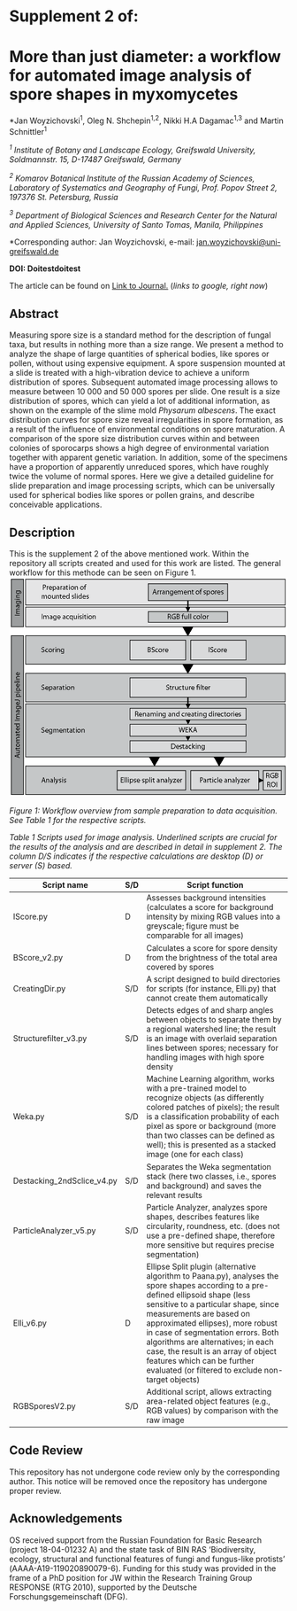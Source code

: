 # Supplement 2 of:
# More than just diameter: a workflow for automated image analysis of spore shapes in myxomycetes

*Jan Woyzichovski<sup>1</sup>, Oleg N. Shchepin<sup>1,2</sup>, Nikki H.A Dagamac<sup>1,3</sup> and Martin Schnittler<sup>1</sup>

*<sup>1</sup> Institute of Botany and Landscape Ecology, Greifswald University, Soldmannstr. 15, D-17487 Greifswald, Germany*

*<sup>2</sup> Komarov Botanical Institute of the Russian Academy of Sciences, Laboratory of Systematics and Geography of Fungi, 
Prof. Popov Street 2, 197376 St. Petersburg, Russia*

*<sup>3</sup> Department of Biological Sciences and Research Center for the Natural and Applied Sciences, University of Santo Tomas, Manila, Philippines*

*Corresponding author: Jan Woyzichovski, e-mail: jan.woyzichovski@uni-greifswald.de

**DOI: Doitestdoitest**

The article can be found on [Link to Journal.](http://google.com) (*links to google, right now*)

## Abstract
Measuring spore size is a standard method for the description of fungal taxa, but results in nothing more than a size range. We present a method to analyze the shape of large quantities of spherical bodies, like spores or pollen, without using expensive equipment. A spore suspension mounted at a slide is treated with a high-vibration device to achieve a uniform distribution of spores. Subsequent automated image processing allows to measure between 10 000 and 50 000 spores per slide. One result is a size distribution of spores, which can yield a lot of additional information, as shown on the example of the slime mold *Physarum albescens*. The exact distribution curves for spore size reveal irregularities in spore formation, as a result of the influence of environmental conditions on spore maturation. A comparison of the spore size distribution curves within and between colonies of sporocarps shows a high degree of environmental variation together with apparent genetic variation. In addition, some of the specimens have a proportion of apparently unreduced spores, which have roughly twice the volume of normal spores. Here we give a detailed guideline for slide preparation and image processing scripts, which can be universally used for spherical bodies like spores or pollen grains, and describe conceivable applications.

## Description
This is the supplement 2 of the above mentioned work. Within the repository all scripts created and used for this work are listed. The general workflow for this methode can be seen on Figure 1. ![Image of Workflow](https://github.com/JanWoyzi/Sporesize-Measurement/blob/main/ImgForReadme/workflow-02.png) 

*Figure 1: Workflow overview from sample preparation to data acquisition. See Table 1 for the respective scripts.*

*Table 1 Scripts used for image analysis. Underlined scripts are crucial for the results of the analysis and are described in detail in supplement 2. The column D/S indicates if the respective calculations are desktop (D) or server (S) based.*

Script name	 | S/D |	Script function
-------------|-|-----------------
IScore.py |	D |	Assesses background intensities (calculates a score for background intensity by mixing RGB values into a greyscale; figure must be comparable for all images)
BScore_v2.py |	D |	Calculates a score for spore density from the brightness of the total area covered by spores
CreatingDir.py | S/D	| A script designed to build directories for scripts (for instance, Elli.py) that cannot create them automatically
Structurefilter_v3.py |	S/D	| Detects edges of and sharp angles between objects to separate them by a regional watershed line; the result is an image with overlaid separation lines between spores; necessary for handling images with high spore density
Weka.py |	S/D |	Machine Learning algorithm, works with a pre-trained model to recognize objects (as differently colored patches of pixels); the result is a classification probability of each pixel as spore or background (more than two classes can be defined as well); this is presented as a stacked image (one for each class)
Destacking_2ndSclice_v4.py |	S/D  |	Separates the Weka segmentation stack (here two classes, i.e., spores and background) and saves the relevant results
ParticleAnalyzer_v5.py |	S/D |	Particle Analyzer, analyzes spore shapes, describes features like circularity, roundness, etc. (does not use a pre-defined shape, therefore more sensitive but requires precise segmentation)
Elli_v6.py |	D	| Ellipse Split plugin (alternative algorithm to Paana.py), analyses the spore shapes according to a pre-defined ellipsoid shape (less sensitive to a particular shape, since measurements are based on approximated ellipses), more robust in case of segmentation errors. Both algorithms are alternatives; in each case, the result is an array of object features which can be further evaluated (or filtered to exclude non-target objects)
RGBSporesV2.py |	S/D	| Additional script, allows extracting area-related object features (e.g., RGB values) by comparison with the raw image



## Code Review
This repository has not undergone code review only by the corresponding author. This notice will be removed once the repository has undergone proper review.

## Acknowledgements
OS received support from the Russian Foundation for Basic Research (project 18-04-01232 А) and the state task of BIN RAS ‘Biodiversity, ecology, structural and functional features of fungi and fungus-like protists’ (АААА-А19-119020890079-6).
Funding for this study was provided in the frame of a PhD position for JW within the Research Training Group RESPONSE (RTG 2010), supported by the Deutsche Forschungsgemeinschaft (DFG).
